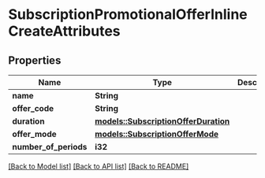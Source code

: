 # SubscriptionPromotionalOfferInlineCreateAttributes

## Properties

Name | Type | Description | Notes
------------ | ------------- | ------------- | -------------
**name** | **String** |  | 
**offer_code** | **String** |  | 
**duration** | [**models::SubscriptionOfferDuration**](SubscriptionOfferDuration.md) |  | 
**offer_mode** | [**models::SubscriptionOfferMode**](SubscriptionOfferMode.md) |  | 
**number_of_periods** | **i32** |  | 

[[Back to Model list]](../README.md#documentation-for-models) [[Back to API list]](../README.md#documentation-for-api-endpoints) [[Back to README]](../README.md)


